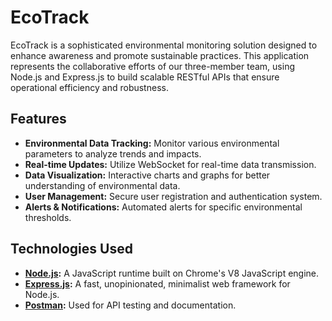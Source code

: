 # EcoTrack

EcoTrack is a sophisticated environmental monitoring solution designed to enhance awareness and promote sustainable practices. This application represents the collaborative efforts of our three-member team, using Node.js and Express.js to build scalable RESTful APIs that ensure operational efficiency and robustness.

## Features

- **Environmental Data Tracking:** Monitor various environmental parameters to analyze trends and impacts.
- **Real-time Updates:** Utilize WebSocket for real-time data transmission.
- **Data Visualization:** Interactive charts and graphs for better understanding of environmental data.
- **User Management:** Secure user registration and authentication system.
- **Alerts & Notifications:** Automated alerts for specific environmental thresholds.

## Technologies Used

- **[Node.js](https://nodejs.org/):** A JavaScript runtime built on Chrome's V8 JavaScript engine.
- **[Express.js](https://expressjs.com/):** A fast, unopinionated, minimalist web framework for Node.js.
- **[Postman](https://www.postman.com/):** Used for API testing and documentation.

